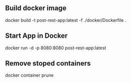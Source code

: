 ## Build docker image ##
docker build -t post-rest-app:latest -f ./docker/Dockerfile .


## Start App in Docker ##
docker run -d -p 8080:8080 post-rest-app:latest

## Remove stoped containers
docker container prune